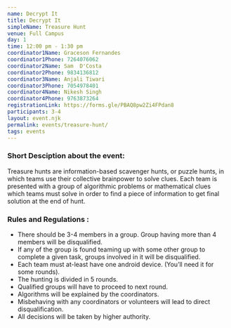 ```yaml
---
name: Decrypt It
title: Decrypt It
simpleName: Treasure Hunt
venue: Full Campus
day: 1
time: 12:00 pm - 1:30 pm
coordinator1Name: Graceson Fernandes
coordinator1Phone: 7264076062
coordinator2Name: Sam  D'Costa
coordinator2Phone: 9834136812
coordinator3Name: Anjali Tiwari
coordinator3Phone: 7054978401
coordinator4Name: Nikesh Singh
coordinator4Phone: 9763873264
registrationLink: https://forms.gle/PBAQ8pw2Zi4FPdan8
participants: 3-4
layout: event.njk
permalink: events/treasure-hunt/
tags: events
---
```


### Short Desciption about the event:

Treasure hunts are information-based scavenger hunts, or puzzle hunts, in which teams use their collective brainpower to solve clues. Each team is presented with a group of algorithmic problems or mathematical clues which teams must solve in order to find a piece of information to get final solution at the end of hunt.

### Rules and Regulations :

- There should be 3-4 members in a group. Group having more than 4 members will be disqualified.
- If any of the group is found teaming up with some other group to complete a given task, groups involved in it will be disqualified.
- Each team must at-least have one android device. (You’ll need it for some rounds).
- The hunting is divided in 5 rounds.
- Qualified groups will have to proceed to next round.
- Algorithms will be explained by the coordinators.
- Misbehaving with any coordinators or volunteers will lead to direct disqualification.
- All decisions will be taken by higher authority.
